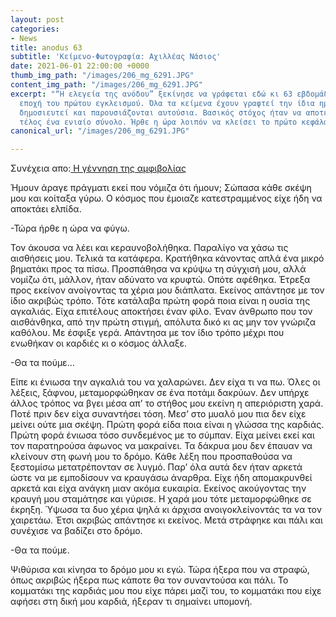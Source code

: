 ```yaml
---
layout: post
categories:
- News
title: anodus 63
subtitle: 'Κείμενο-Φωτογραφία: Αχιλλέας Νάσιος'
date: 2021-06-01 22:00:00 +0000
thumb_img_path: "/images/206_mg_6291.JPG"
content_img_path: "/images/206_mg_6291.JPG"
excerpt: "“Η ελεγεία της ανόδου” ξεκίνησε να γράφεται εδώ κι 63 εβδομάδες, από την
  εποχή του πρώτου εγκλεισμού. Όλα τα κείμενα έχουν γραφτεί την ίδια ημέρα που έχουν
  δημοσιευτεί και παρουσιάζονται αυτούσια. Βασικός στόχος ήταν να αποτελέσουν στο
  τέλος ένα ενιαίο σύνολο. Ήρθε η ώρα λοιπόν να κλείσει το πρώτο κεφάλαιο."
canonical_url: "/images/206_mg_6291.JPG"

---
```

Συνέχεια απο:<a href="https://hocusphotus.com/posts/anodus-62/" target="blank"> Η γέννηση της αμφιβολίας</a>

Ήμουν άραγε πράγματι εκεί που νόμιζα ότι ήμουν; Σώπασα κάθε σκέψη μου και κοίταξα γύρω. Ο κόσμος που έμοιαζε κατεστραμμένος είχε ήδη να αποκτάει ελπίδα.

\-Τώρα ήρθε η ώρα να φύγω.

Τον άκουσα να λέει και κεραυνοβολήθηκα. Παραλίγο να χάσω τις αισθήσεις μου. Τελικά τα κατάφερα. Κρατήθηκα κάνοντας απλά ένα μικρό βηματάκι προς τα πίσω. Προσπάθησα να κρύψω τη σύγχισή μου, αλλά νομίζω ότι, μάλλον, ήταν αδύνατο να κρυφτώ. Οπότε αφέθηκα. Έτρεξα προς εκείνον ανοίγοντας τα χέρια μου διάπλατα. Εκείνος απάντησε με τον ίδιο ακριβώς τρόπο. Τότε κατάλαβα πρώτη φορά ποια είναι η ουσία της αγκαλιάς. Είχα επιτέλους αποκτήσει έναν φίλο. Έναν άνθρωπο που τον αισθάνθηκα, από την πρώτη στιγμή, απόλυτα δικό κι ας μην τον γνώριζα καθόλου. Με έσφιξε γερά. Απάντησα με τον ίδιο τρόπο μέχρι που ενωθήκαν οι καρδιές κι ο κόσμος άλλαξε.

\-Θα τα πούμε…

Είπε κι ένιωσα την αγκαλιά του να χαλαρώνει. Δεν είχα τι να πω. Όλες οι λέξεις, ξάφνου, μεταμορφώθηκαν σε ένα ποτάμι δακρύων. Δεν υπήρχε άλλος τρόπος να βγει μέσα απ’ το στήθος μου εκείνη η απεριόριστη χαρά. Ποτέ πριν δεν είχα συναντήσει τόση. Μεσ’ στο μυαλό μου πια δεν είχε μείνει ούτε μια σκέψη. Πρώτη φορά είδα ποια είναι η γλώσσα της καρδιάς. Πρώτη φορά ένιωσα τόσο συνδεμένος με το σύμπαν. Είχα μείνει εκεί και τον παρατηρούσα άφωνος να μακραίνει. Τα δάκρυα μου δεν έπαυαν να κλείνουν στη φωνή μου το δρόμο. Κάθε λέξη που προσπαθούσα να ξεστομίσω μετατρέπονταν σε λυγμό. Παρ’ όλα αυτά δεν ήταν αρκετά ώστε να με εμποδίσουν να κραυγάσω άναρθρα. Είχε ήδη απομακρυνθεί αρκετά και είχα ανάγκη μιαν ακόμα ευκαιρία. Eκείνος ακούγοντας την κραυγή μου σταμάτησε και γύρισε. Η χαρά μου τότε μεταμορφώθηκε σε έκρηξη. Ύψωσα τα δυο χέρια ψηλά κι άρχισα ανοιγοκλείνοντάς τα να τον χαιρετάω. Έτσι ακριβώς απάντησε κι εκείνος. Μετά στράφηκε και πάλι και συνέχισε να βαδίζει στο δρόμο.

\-Θα τα πούμε.

Ψιθύρισα και κίνησα το δρόμο μου κι εγώ. Τώρα ήξερα που να στραφώ, όπως ακριβώς ήξερα πως κάποτε θα τον συναντούσα και πάλι. Το κομματάκι της καρδιάς μου που είχε πάρει μαζί του, το κομματάκι που είχε αφήσει στη δική μου καρδιά, ήξεραν τι σημαίνει υπομονή.